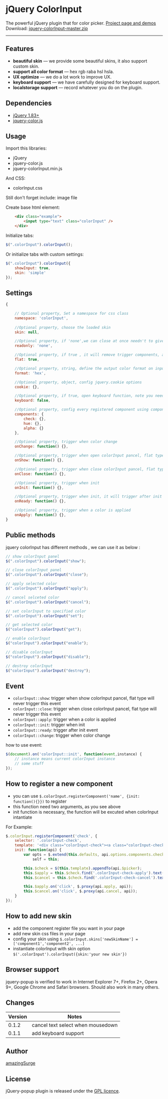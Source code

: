 # jQuery ColorInput

The powerful jQuery plugin that for color picker. <a href="http://amazingsurge.github.io/jquery-colorInput/">Project page and demos</a><br />
Download: <a href="https://github.com/amazingSurge/jquery-colorInput/archive/master.zip">jquery-colorInput-master.zip</a>

***

## Features

* **beautiful skin** — we provide some beautiful skins, it also support custom skin.
* **support all color format** — hex rgb raba hsl hsla. 
* **UX optimize** — we do a lot work to improve UX.
* **keyboard support** — we have carefully designed for keyboard support.
* **localstorage support** — record whatever you do on the plugin.

## Dependencies
* <a href="http://jquery.com/" target="_blank">jQuery 1.83+</a>
* <a href="https://github.com/amazingSurge/jquery-color" target="_blank">jquery-color.js</a>

## Usage

Import this libraries:
* jQuery
* jquery-color.js
* jquery-colorInput.min.js

And CSS:
* colorInput.css 

Still don't forget include: image file

Create base html element:
```html
    <div class="example">
        <input type="text" class="colorInput" /> 
    </div>
```

Initialize tabs:
```javascript
$(".colorInput").colorInput();
```

Or initialize tabs with custom settings:
```javascript
$(".colorInput").colorInput({
	showInput: true,
	skin: 'simple'
});
```

## Settings

```javascript
{   

    // Optional property, Set a namespace for css class
    namespace: 'colorInput',
    
    //Optional property, choose the loaded skin
    skin: null,

    //Optional property, if 'none',we can close at once needn't to give time to render css3 transition
    readonly: 'none',

    //Optional property, if true , it will remove trigger components, and show color panel on the page when page loaded.
    flat: true,

    //Optional property, string, define the output color format on input element, not component element.
    format: 'hex',

    //Optional property, object, config jquery.cookie options 
    cookie: {},

    //Optional property, if true, open keyboard function, note you need load jquery-colorInput-keyboard.js file first 
    keyboard: false,

    //Optional property, config every registered component using component name 
    components: {
    	check: {},
    	hue: {},
    	alpha: {}
    },

    //Optional property, trigger when color change 
    onChange: function() {},

    //Optional property, trigger when open colorInput pancel, flat type will never trigger this event
    onShow: function() {},

    //Optional property, trigger when close colorInput pancel, flat type will never trigger this event
    onClose: function() {},

    //Optional property, trigger when init
    onInit: function() {},

    //Optional property, trigger when init, it will trigger after init event
    onReady: function() {},

    //Optional property, trigger when a color is applied
    onApply: function() {},
}
```

## Public methods

jquery colorInput has different methods , we can use it as below :
```javascript
// show colorInput panel
$(".colorInput").colorInput("show");

// close colorInput panel
$(".colorInput").colorInput("close");

// apply selected color
$(".colorInput").colorInput("apply");

// cancel selceted color
$(".colorInput").colorInput("cancel");

// set colorInput to specified color
$(".colorInput").colorInput("set");

// get selected color
$("colorInput").colorInput("get");

// enable colorInput
$("colorInput").colorInput("enable");

// disable colorInput
$("colorInput").colorInput("disable");

// destroy colorInput
$("colorInput").colorInput("destroy");

```

## Event

* <code>colorInput::show</code>: trigger when show colorInput pancel, flat type will never trigger this event
* <code>colorInput::close</code>: trigger when close colorInput pancel, flat type will never trigger this event
* <code>colorInput::apply</code>: trigger when a color is applied
* <code>colorInput::init</code>: trigger when init
* <code>colorInput::ready</code>: trigger after init event
* <code>colorInput::change</code>: trigger when color change

how to use event:
```javascript
$(document).on('colorInput::init', function(event,instance) {
    // instance means current colorInput instance 
    // some stuff
});
```
## How to register a new component
* you can use <code>$.colorInput.registerComponent('name', {init: function(){}})</code> to register
* this function need two arguments, as you see above
* init function is necessary, the function will be excuted when colorInput intantiate

For Example: 
```javascript 
$.colorInput.registerComponent('check', {
    selector: '.colorInput-check',
    template: '<div class="colorInput-check"><a class="colorInput-check-apply"></a><a class="colorInput-check-cancel"></a></div>',
    init: function(api) {
        var opts = $.extend(this.defaults, api.options.components.check),
            self = this;

        this.$check = $(this.template).appendTo(api.$picker);
        this.$apply = this.$check.find('.colorInput-check-apply').text(opts.applyText);
        this.$cancel = this.$check.find('.colorInput-check-cancel').text(opts.cancelText);

        this.$apply.on('click', $.proxy(api.apply, api));
        this.$cancel.on('click', $.proxy(api.cancel, api));
    }
});
```

## How to add new skin
* add the component register file you want in your page
* add new skin css files in your page
* config your skin using <code>$.colorInput.skins['newSkinName'] = ['component1','component2', ...]</code>
* instantiate colorInput with skin option <code>$('.colorInput').colorInput({skin:'your new skin'})</code>


## Browser support
jquery-popup is verified to work in Internet Explorer 7+, Firefox 2+, Opera 9+, Google Chrome and Safari browsers. Should also work in many others.

## Changes

| Version | Notes                                                            |
|---------|------------------------------------------------------------------|
|   0.1.2 | cancel text select when mousedown                                |
|   0.1.1 | add keyboard support                                             |

## Author
[amazingSurge](http://amazingSurge.com)

## License
jQuery-popup plugin is released under the <a href="https://github.com/amazingSurge/jquery-colorInput/blob/master/LICENCE.GPL" target="_blank">GPL licence</a>.


